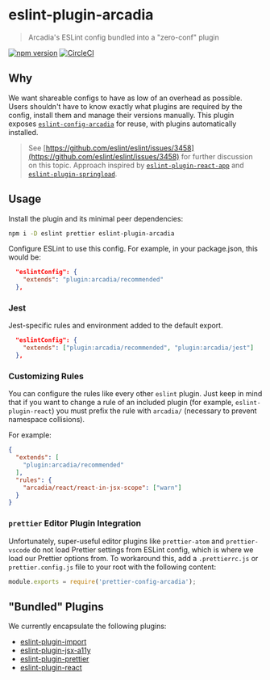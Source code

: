 # eslint-plugin-arcadia

> Arcadia's ESLint config bundled into a "zero-conf" plugin

[![npm version](https://img.shields.io/npm/v/eslint-plugin-arcadia.svg)](https://www.npmjs.com/package/eslint-plugin-arcadia)
[![CircleCI](https://circleci.com/gh/salesmessage/javascript.svg?style=shield)](https://circleci.com/gh/salesmessage/javascript)

## Why

We want shareable configs to have as low of an overhead as possible. Users shouldn't have to know exactly what plugins are required by the config, install them and manage their versions manually. This plugin exposes [`eslint-config-arcadia`](https://github.com/salesmessage/javascript/tree/latest/packages/eslint-config-arcadia#readme) for reuse, with plugins automatically installed.

> See [https://github.com/eslint/eslint/issues/3458](https://github.com/eslint/eslint/issues/3458) for further discussion on this topic. Approach inspired by [`eslint-plugin-react-app`](https://github.com/mmazzarolo/eslint-plugin-react-app) and [`eslint-plugin-springload`](https://github.com/springload/eslint-plugin-springload).

## Usage

Install the plugin and its minimal peer dependencies:

```sh
npm i -D eslint prettier eslint-plugin-arcadia
```

Configure ESLint to use this config. For example, in your package.json, this would be:

```json
  "eslintConfig": {
    "extends": "plugin:arcadia/recommended"
  },
```

### Jest

Jest-specific rules and environment added to the default export.

```json
  "eslintConfig": {
    "extends": ["plugin:arcadia/recommended", "plugin:arcadia/jest"]
  },
```

### Customizing Rules

You can configure the rules like every other `eslint` plugin.
Just keep in mind that if you want to change a rule of an included plugin (for example, `eslint-plugin-react`) you must prefix the rule with `arcadia/` (necessary to prevent namespace collisions).

For example:

```json
{
  "extends": [
    "plugin:arcadia/recommended"
  ],
  "rules": {
    "arcadia/react/react-in-jsx-scope": ["warn"]
  }
}
```

### `prettier` Editor Plugin Integration

Unfortunately, super-useful editor plugins like `prettier-atom` and `prettier-vscode` do not load Prettier settings from ESLint config, which is where we load our Prettier options from. To workaround this, add a `.prettierrc.js` or `prettier.config.js` file to your root with the following content:

```js
module.exports = require('prettier-config-arcadia');
```

## "Bundled" Plugins

We currently encapsulate the following plugins:

- [eslint-plugin-import](https://github.com/benmosher/eslint-plugin-import)
- [eslint-plugin-jsx-a11y](https://github.com/evcohen/eslint-plugin-jsx-a11y)
- [eslint-plugin-prettier](https://github.com/prettier/eslint-plugin-prettier)
- [eslint-plugin-react](https://github.com/yannickcr/eslint-plugin-react)
